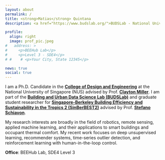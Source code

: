 ```yaml
---
layout: about
permalink: /
title: <strong>Matias</strong> Quintana
description: <a href="https://www.budslab.org/">BUDSLab - National University of Singapore</a>

profile:
  align: right
  image: prof_pic.jpeg
#   address: >
#     <p>BEEHub Lab</p>
#     <p>Level 3 - SDE4</p>
# #    # <p>Your City, State 12345</p>

news: true
social: true
---
```


I am a Ph.D. Candidate in the [**College of Design and Engineering**](http://www.sde.nus.edu.sg/) at the National University of Singapore (NUS) advised by Prof. [**Clayton Miller**](https://scholar.google.com/citations?user=akL857IAAAAJ&hl=en&oi=ao). I am part of the [**Building and Urban Data Science Lab (BUDSLab)**](http://www.budslab.org/) and graduate student researcher for [**Singapore-Berkeley Building Efficiency and Sustainability in the Tropics 2 (SinBerBEST2)**](https://sinberbest.berkeley.edu/) advised by Prof. [**Stefano Schiavon**](https://scholar.google.com.sg/citations?user=2GJDqawAAAAJ&hl=en&oi=ao).

My research interests are broadly in the field of robotics, remote sensing, applied machine learning, and their applications to smart buildings and occupant thermal comfort. My recent work focuses on deep unsupervised learning, recommender systems, time-series outlier detection, and reinforcement learning with human-in-the-loop control.

**Office**: BEEHub Lab, SDE4 Level 3
